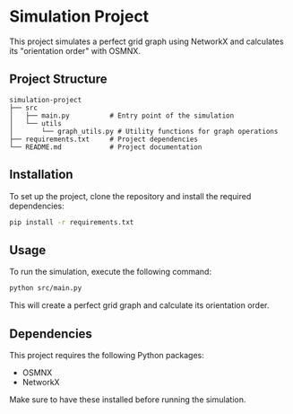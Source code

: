 # Simulation Project

This project simulates a perfect grid graph using NetworkX and calculates its "orientation order" with OSMNX.

## Project Structure

```
simulation-project
├── src
│   ├── main.py          # Entry point of the simulation
│   └── utils
│       └── graph_utils.py # Utility functions for graph operations
├── requirements.txt     # Project dependencies
└── README.md            # Project documentation
```

## Installation

To set up the project, clone the repository and install the required dependencies:

```bash
pip install -r requirements.txt
```

## Usage

To run the simulation, execute the following command:

```bash
python src/main.py
```

This will create a perfect grid graph and calculate its orientation order.

## Dependencies

This project requires the following Python packages:

- OSMNX
- NetworkX

Make sure to have these installed before running the simulation.